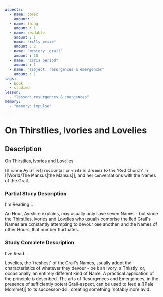 ```yaml
---
aspects: 
  - name: codex
    amount: 1
  - name: thing
    amount : 1
  - name: readable
    amount : 1
  - name: "tally price"
    amount : 2
  - name: "mystery: grail"
    amount : 10
  - name: "curia period"
    amount : 1
  - name: "subject: resurgences & emergences"
    amount : 1
tags:
  - book
  - studied
lesson:
  - "lesson: resurgences & emergences"
memory:
  - "memory: impulse"
---
```


# On Thirstlies, Ivories and Lovelies

## Description
On Thirstlies, Ivories and Lovelies

[[Fionna Ayrshire]] recounts her visits in dreams to the 'Red Church' in [[World/The Mansus|the Mansus]], and her conversations with the Names of the Grail.
### Partial Study Description
I'm Reading...

An Hour, Ayrshire explains, may usually only have seven Names - but since the Thirstlies, Ivories and Lovelies who usually comprise the Red Grail's Names are constantly attempting to devour one another, and the Names of other Hours, that number fluctuates.
### Study Complete Description
I've Read...

Lovelies, the 'freshest' of the Grail's Names, usually adopt the characteristics of whatever they devour - be it an Ivory, a Thirstly, or, occasionally, an entirely different kind of Name. A practical application of the principle is described. The arts of Resurgences and Emergences, in the presence of sufficiently potent Grail-aspect, can be used to feed a [[Pale Mommet]] to its successor-doll, creating something 'notably more avid'.